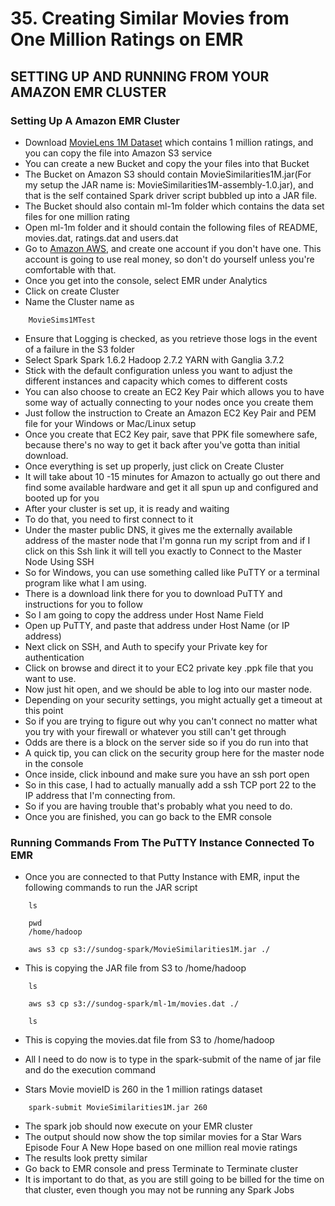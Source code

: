 # 35. Creating Similar Movies from One Million Ratings on EMR

## SETTING UP AND RUNNING FROM YOUR AMAZON EMR CLUSTER

### Setting Up A Amazon EMR Cluster
* Download [MovieLens 1M Dataset](https://grouplens.org/datasets/movielens/) which contains 1 million ratings, and you can copy the file into Amazon S3 service
* You can create a new Bucket and copy the your files into that Bucket
* The Bucket on Amazon S3 should contain MovieSimilarities1M.jar(For my setup the JAR name is: MovieSimilarities1M-assembly-1.0.jar), and that is the self contained Spark driver script bubbled up into a JAR file.
* The Bucket should also contain ml-1m folder which contains the data set files for one million rating
* Open ml-1m folder and it should contain the following files of README, movies.dat, ratings.dat and users.dat
* Go to [Amazon AWS](aws-amazon.com), and create one account if you don't have one. This account is going to use real money, so don't do yourself unless you're comfortable with that.
* Once you get into the console, select EMR under Analytics
* Click on create Cluster
* Name the Cluster name as
```
	MovieSims1MTest
```

* Ensure that Logging is checked, as you retrieve those logs in the event of a failure in the S3 folder
* Select Spark Spark 1.6.2 Hadoop 2.7.2 YARN with Ganglia 3.7.2
* Stick with the default configuration unless you want to adjust the different instances and capacity which comes to different costs
* You can also choose to create an EC2 Key Pair which allows you to have some way of actually connecting to your nodes once you create them
* Just follow the instruction to Create an Amazon EC2 Key Pair and PEM file for your Windows or Mac/Linux setup
* Once you create that EC2 Key pair, save that PPK file somewhere safe, because there's no way to get it back after you've gotta than initial download.
* Once everything is set up properly, just click on Create Cluster
* It will take about 10 -15 minutes for Amazon to actually go out there and find some available hardware and get it all spun up and configured and booted up for you
* After your cluster is set up, it is ready and waiting
* To do that, you need to first connect to it
* Under the master public DNS, it gives me the externally available address of the master node that I'm gonna run my script from and if I click on this Ssh link it will tell you exactly to Connect to the Master Node Using SSH
* So for Windows, you can use something called like PuTTY or a terminal program like what I am using.
* There is a download link there for you to download PuTTY and instructions for you to follow
* So I am going to copy the address under Host Name Field
* Open up PuTTY, and paste that address under Host Name (or IP address)
* Next click on SSH, and Auth to specify your Private key for authentication
* Click on browse and direct it to your EC2 private key .ppk file that you want to use.
* Now just hit open, and we should be able to log into our master node.
* Depending on your security settings, you might actually get a timeout at this point
* So if you are trying to figure out why you can't connect no matter what you try with your firewall or whatever you still can't get through
* Odds are there is a block on the server side so if you do run into that
* A quick tip, you can click on the security group here for the master node in the console
* Once inside, click inbound and make sure you have an ssh port open
* So in this case, I had to actually manually add a ssh TCP port 22 to the IP address that I'm connecting from.
* So if you are having trouble that's probably what you need to do.
* Once you are finished, you can go back to the EMR console

### Running Commands From The PuTTY Instance Connected To EMR
* Once you are connected to that Putty Instance with EMR, input the following commands to run the JAR script
```
	ls

	pwd
	/home/hadoop

	aws s3 cp s3://sundog-spark/MovieSimilarities1M.jar ./
```
* This is copying the JAR file from S3 to /home/hadoop

```
	ls

	aws s3 cp s3://sundog-spark/ml-1m/movies.dat ./

	ls
```
* This is copying the movies.dat file from S3 to /home/hadoop

* All I need to do now is to type in the spark-submit of the name of jar file and do the execution command
* Stars Movie movieID is 260 in the 1 million ratings dataset
```
	spark-submit MovieSimilarities1M.jar 260
```
* The spark job should now execute on your EMR cluster
* The output should now show the top similar movies for a Star Wars Episode Four A New Hope based on one million real movie ratings
* The results look pretty similar
* Go back to EMR console and press Terminate to Terminate cluster
* It is important to do that, as you are still going to be billed for the time on that cluster, even though you may not be running any Spark Jobs